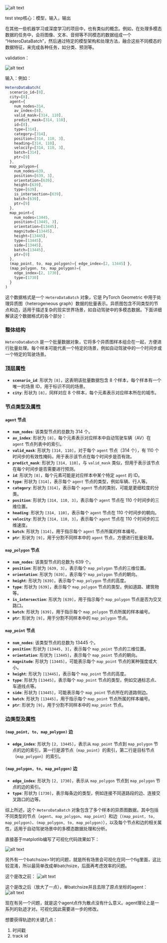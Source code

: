 ![alt text](image.png)

test step核心：模型，输入，输出

在其他一些机器学习或深度学习的项目中，也有类似的概念。例如，在处理多模态数据的任务中，会将图像、文本、音频等不同模态的数据组成一个 “HeteroDataBatch”，然后通过特定的模型架构和处理方法，融合这些不同模态的数据特征，来完成各种任务，如分类、预测等。

validation：

![alt text](image-2.png)

输入：例如：

```javascript
HeteroDataBatch(
  scenario_id=[8],
  city=[8],
  agent={
    num_nodes=314,
    av_index=[8],
    valid_mask=[314, 110],
    predict_mask=[314, 110],
    id=[8],
    type=[314],
    category=[314],
    position=[314, 110, 3],
    heading=[314, 110],
    velocity=[314, 110, 3],
    batch=[314],
    ptr=[9]
  },
  map_polygon={
    num_nodes=639,
    position=[639, 3],
    orientation=[639],
    height=[639],
    type=[639],
    is_intersection=[639],
    batch=[639],
    ptr=[9]
  },
  map_point={
    num_nodes=13445,
    position=[13445, 3],
    orientation=[13445],
    magnitude=[13445],
    height=[13445],
    type=[13445],
    side=[13445],
    batch=[13445],
    ptr=[9]
  },
  (map_point, to, map_polygon)={ edge_index=[2, 13445] },
  (map_polygon, to, map_polygon)={
    edge_index=[2, 1730],
    type=[1730]
  }
)
```

这个数据格式是一个 `HeteroDataBatch` 对象，它是 PyTorch Geometric 中用于处理异质图（heterogeneous graph）数据的批量表示。异质图包含不同类型的节点和边，适用于描述复杂的现实世界场景，如自动驾驶中的多模态数据。下面详细解读这个数据格式的各个部分：

### 整体结构

`HeteroDataBatch` 是一个批量数据对象，它将多个异质图样本组合在一起，方便进行批量处理。每个样本可能代表一个特定的场景，例如自动驾驶中的一个时间步或一个特定的驾驶场景。

### 顶层属性

- **`scenario_id`**: 形状为 `[8]`，这表明该批量数据包含 8 个样本，每个样本有一个唯一的场景 ID，用于标识不同的场景。
- **`city`**: 形状为 `[8]`，同样对应 8 个样本，每个元素表示对应样本所在的城市。

### 节点类型及属性

#### `agent` 节点

- **`num_nodes`**: 该类型节点的总数为 314 个。
- **`av_index`**: 形状为 `[8]`，每个元素表示对应样本中自动驾驶车辆（AV）在 `agent` 节点列表中的索引。
- **`valid_mask`**: 形状为 `[314, 110]`，对于每个 `agent` 节点（314 个），有 110 个时间步的有效性掩码，用于表示该节点在每个时间步是否有效。
- **`predict_mask`**: 形状为 `[314, 110]`，与 `valid_mask` 类似，但用于表示该节点在每个时间步是否需要进行预测。
- **`id`**: 形状为 `[8]`，每个元素可能是对应样本中某个特定 `agent` 的 ID。
- **`type`**: 形状为 `[314]`，表示每个 `agent` 节点的类型，例如车辆、行人等。
- **`category`**: 形状为 `[314]`，表示每个 `agent` 节点的类别，可能是更细粒度的分类。
- **`position`**: 形状为 `[314, 110, 3]`，表示每个 `agent` 节点在 110 个时间步的三维位置。
- **`heading`**: 形状为 `[314, 110]`，表示每个 `agent` 节点在 110 个时间步的朝向。
- **`velocity`**: 形状为 `[314, 110, 3]`，表示每个 `agent` 节点在 110 个时间步的三维速度。
- **`batch`**: 形状为 `[314]`，用于指示每个 `agent` 节点所属的样本编号。
- **`ptr`**: 形状为 `[9]`，用于分割不同样本中的 `agent` 节点，方便进行批量处理。

#### `map_polygon` 节点

- **`num_nodes`**: 该类型节点的总数为 639 个。
- **`position`**: 形状为 `[639, 3]`，表示每个 `map_polygon` 节点的三维位置。
- **`orientation`**: 形状为 `[639]`，表示每个 `map_polygon` 节点的朝向。
- **`height`**: 形状为 `[639]`，表示每个 `map_polygon` 节点的高度。
- **`type`**: 形状为 `[639]`，表示每个 `map_polygon` 节点的类型，例如道路、建筑物等。
- **`is_intersection`**: 形状为 `[639]`，用于指示每个 `map_polygon` 节点是否为交叉路口。
- **`batch`**: 形状为 `[639]`，用于指示每个 `map_polygon` 节点所属的样本编号。
- **`ptr`**: 形状为 `[9]`，用于分割不同样本中的 `map_polygon` 节点。

#### `map_point` 节点

- **`num_nodes`**: 该类型节点的总数为 13445 个。
- **`position`**: 形状为 `[13445, 3]`，表示每个 `map_point` 节点的三维位置。
- **`orientation`**: 形状为 `[13445]`，表示每个 `map_point` 节点的朝向。
- **`magnitude`**: 形状为 `[13445]`，可能表示每个 `map_point` 节点的某种强度或大小。
- **`height`**: 形状为 `[13445]`，表示每个 `map_point` 节点的高度。
- **`type`**: 形状为 `[13445]`，表示每个 `map_point` 节点的类型，例如交通标志点、车道线点等。
- **`side`**: 形状为 `[13445]`，可能表示每个 `map_point` 节点所在的道路侧边。
- **`batch`**: 形状为 `[13445]`，用于指示每个 `map_point` 节点所属的样本编号。
- **`ptr`**: 形状为 `[9]`，用于分割不同样本中的 `map_point` 节点。

### 边类型及属性

#### `(map_point, to, map_polygon)` 边

- **`edge_index`**: 形状为 `[2, 13445]`，表示从 `map_point` 节点到 `map_polygon` 节点的边的索引，第一行是源节点（`map_point`）的索引，第二行是目标节点（`map_polygon`）的索引。

#### `(map_polygon, to, map_polygon)` 边

- **`edge_index`**: 形状为 `[2, 1730]`，表示从 `map_polygon` 节点到 `map_polygon` 节点的边的索引。
- **`type`**: 形状为 `[1730]`，表示每条边的类型，例如连接不同道路段的边、连接交叉路口的边等。

综上所述，这个 `HeteroDataBatch` 对象包含了多个样本的异质图数据，其中包括不同类型的节点（`agent`、`map_polygon`、`map_point`）和边（`(map_point, to, map_polygon)`、`(map_polygon, to, map_polygon)`），以及每个节点和边的相关属性，适用于自动驾驶场景中的多模态数据处理和分析。

直接基于matplotlib编写了可视化代码效果如下：

![alt text](image-1.png)

另外有一个batchsize>1时的问题，就是所有场景会可视化在同一个fig里面，这比较混淆，所以最简单改成单batchsize，后面再考虑效率的问题。

这个是改之前：
![alt text](image-3.png)

这个是改之后（放大了一点），单batchsize并且去除了原点坐标的agent：
![alt text](image-4.png)

现在有另一个问题，就是这个agent点作为散点没有什么意义。agent理论上是一系列的轨迹才对。可视化因此需要进一步的修改。

想要获得轨迹的关键几点：

1. 时间戳
2. track id

